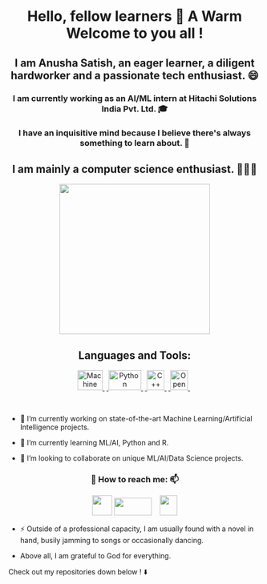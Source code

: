 ### <h1 align="center"> Hello, fellow learners 👋 A Warm Welcome to you all ! </h1>

 <h2 align="center"> I am Anusha Satish, an eager learner, a diligent hardworker and a passionate tech enthusiast. 😄 </h2>

<h3 align="center"> I am currently working as an AI/ML intern at Hitachi Solutions India Pvt. Ltd. 🎓 </h4>

<h3 align="center"> I have an inquisitive mind because I believe there's always something to learn about. 🤔 </h5>

<h2 align="center"> I am mainly a computer science enthusiast. 👩🏻‍💻 </h2>

<p align="center">  <img src="https://megalive.com.my/wp-content/uploads/2020/08/sunglasses.jpg"  width="300" align="center"> </p>
<h2 align="center"> Languages and Tools: </h2>
  <p align="center"><a href="https://en.wikipedia.org/wiki/Machine_learning" target="_blank"> <img src="https://upload.wikimedia.org/wikipedia/commons/d/d5/Hey_Machine_Learning_Logo.png" alt="Machine Learning"  width="50" height="40"/> </a>&nbsp;<a href="https://en.wikipedia.org/wiki/Python_(programming_language)" target="_blank"> <img src="https://www.pngitem.com/pimgs/m/31-312064_programming-icon-png-python-logo-512-transparent-png.png" alt="Python" width="65" height="40"/> </a>&nbsp;<a href="https://en.wikipedia.org/wiki/C%2B%2B" target="_blank"> <img src="https://upload.wikimedia.org/wikipedia/commons/thumb/1/18/ISO_C%2B%2B_Logo.svg/120px-ISO_C%2B%2B_Logo.svg.png" alt="C++" width="35" height="40"/> </a>&nbsp;<a href="https://en.wikipedia.org/wiki/OpenCV" target="_blank"> <img src="https://upload.wikimedia.org/wikipedia/commons/3/32/OpenCV_Logo_with_text_svg_version.svg" alt="OpenCV" width="35" height="40"/> </a>&nbsp;</p>

<br>

- 🔭 I’m currently working on state-of-the-art Machine Learning/Artificial Intelligence projects.

- 🌱 I’m currently learning ML/AI, Python and R.

- 👯 I’m looking to collaborate on unique ML/AI/Data Science projects.

<h3 align="center">💬 How to reach me: 📫</h3>
  <p align="center">
  <a href="https://www.linkedin.com/in/anusha7satish/" target="blank"><img src="https://content.linkedin.com/content/dam/me/business/en-us/amp/brand-site/v2/bg/LI-Bug.svg.original.svg" height="40" width="40" /></a>&nbsp;<a href="https://www.quora.com/profile/Anusha-Satish-12" target="blank"><img  src="https://upload.wikimedia.org/wikipedia/commons/9/91/Quora_logo_2015.svg" height="35" width="75" /></a>&nbsp; &nbsp; <a href="https://www.anusha7satish.medium.com"><img src ="https://upload.wikimedia.org/wikipedia/commons/e/ec/Medium_logo_Monogram.svg" height="40" width="35"  /></a> </p>

- ⚡ Outside of a professional capacity, I am usually found with a novel in hand, busily jamming to songs or occasionally dancing. 

- Above all, I am grateful to God for everything.

Check out my repositories down below ! ⬇️
